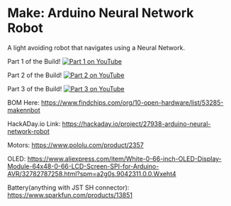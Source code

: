# Make: Arduino Neural Network Robot
A light avoiding robot that navigates using a Neural Network.

Part 1 of the Build!
[![Part 1 on YouTube](https://img.youtube.com/vi/0D5lcNIEa24/0.jpg)](https://youtu.be/0D5lcNIEa24)

Part 2 of the Build!
[![Part 2 on YouTube](https://img.youtube.com/vi/fCmMrSfEsuU/0.jpg)](https://youtu.be/fCmMrSfEsuU)

Part 3 of the Build!
[![Part 3 on YouTube](https://img.youtube.com/vi/97R3TcUh5eI/0.jpg)](https://youtu.be/97R3TcUh5eI)

BOM Here: https://www.findchips.com/org/10-open-hardware/list/53285-makennbot

HackADay.io Link: https://hackaday.io/project/27938-arduino-neural-network-robot

Motors: https://www.pololu.com/product/2357

OLED: https://www.aliexpress.com/item/White-0-66-inch-OLED-Display-Module-64x48-0-66-LCD-Screen-SPI-for-Arduino-AVR/32782787258.html?spm=a2g0s.9042311.0.0.Wxeht4

Battery(anything with JST SH connector): https://www.sparkfun.com/products/13851


